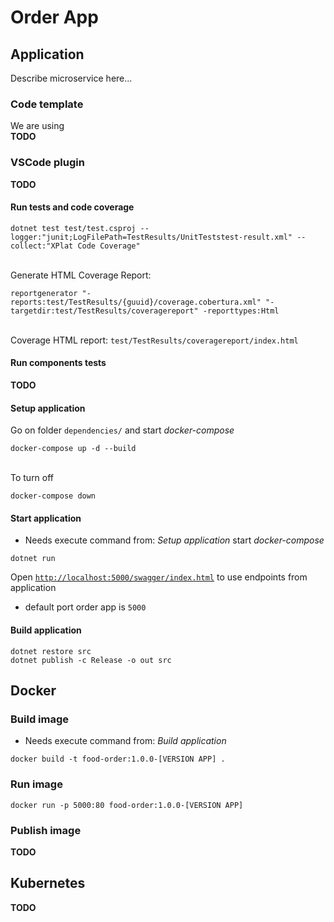 # Order App

## Application

Describe microservice here...

### Code template

We are using  
**TODO**

### VSCode plugin
**TODO**

#### Run tests and code coverage
```
dotnet test test/test.csproj --logger:"junit;LogFilePath=TestResults/UnitTeststest-result.xml" --collect:"XPlat Code Coverage"
```
\
Generate HTML Coverage Report:
```
reportgenerator "-reports:test/TestResults/{guuid}/coverage.cobertura.xml" "-targetdir:test/TestResults/coveragereport" -reporttypes:Html
```
\
Coverage HTML report: `test/TestResults/coveragereport/index.html`

#### Run components tests
**TODO**

#### Setup application
Go on folder `dependencies/` and start _docker-compose_
```
docker-compose up -d --build
```
\
To turn off
```
docker-compose down
```

#### Start application
* Needs execute command from: _Setup application_ start _docker-compose_
```
dotnet run
```
Open [`http://localhost:5000/swagger/index.html`](http://localhost:5000/swagger/index.html) to use endpoints from application

* default port order app is `5000`

#### Build application
```
dotnet restore src
dotnet publish -c Release -o out src
```

## Docker

### Build image
* Needs execute command from: _Build application_
```
docker build -t food-order:1.0.0-[VERSION APP] .
```

### Run image
```
docker run -p 5000:80 food-order:1.0.0-[VERSION APP]
```

### Publish image
**TODO**

## Kubernetes
**TODO**
